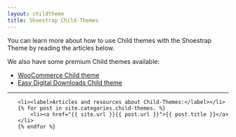 ```yaml
---
layout: childtheme
title: Shoestrap Child-Themes
---
```


You can learn more about how to use Child themes with the Shoestrap Theme by reading the articles below.

We also have some premium Child themes available:
<ul class="button-group">
	<li><a href="http://shoestrap.org/downloads/shoestrap-3-woocommerce-child/" class="button alert">WooCommerce Child theme</a></li>
	<li><a href="http://shoestrap.org/downloads/shoestrap-3-edd-child/" class="button alert">Easy Digital Downloads Child theme</a></li>
</ul>

<hr>

<ul class="side-nav">

	<li><label>Articles and resources about Child-Themes:</label></li>
	{% for post in site.categories.child-themes. %}
		<li><a href="{{ site.url }}{{ post.url }}">{{ post.title }}</a></li>
	{% endfor %}

</ul>